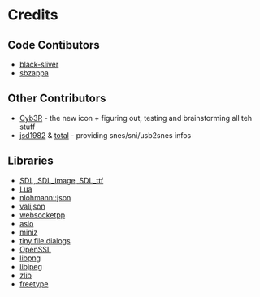 # Credits

## Code Contibutors

* [black-sliver](https://github.com/black-sliver)
* [sbzappa](https://github.com/sbzappa)

## Other Contributors

* [Cyb3R](https://github.com/Cyb3RGER) - the new icon + figuring out, testing and brainstorming all teh stuff
* [jsd1982](https://github.com/JamesDunne) & [total](https://github.com/tewtal) - providing snes/sni/usb2snes infos

## Libraries

* [SDL, SDL_image, SDL_ttf](https://www.libsdl.org/)
* [Lua](https://github.com/lua/lua)
* [nlohmann::json](https://github.com/nlohmann/json)
* [valijson](https://github.com/tristanpenman/valijson)
* [websocketpp](https://github.com/zaphoyd/websocketpp)
* [asio](https://github.com/chriskohlhoff/asio)
* [miniz](https://github.com/richgel999/miniz)
* [tiny file dialogs](https://sourceforge.net/projects/tinyfiledialogs/)
* [OpenSSL](https://www.openssl.org/)
* [libpng](http://www.libpng.org/)
* [libjpeg](https://www.ijg.org/)
* [zlib](https://zlib.net/)
* [freetype](https://freetype.org/)
